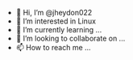 - 👋 Hi, I’m @jheydon022
- 👀 I’m interested in Linux
- 🌱 I’m currently learning ...
- 💞️ I’m looking to collaborate on ...
- 📫 How to reach me ...

<!---
jheydon022/jheydon022 is a ✨ special ✨ repository because its `README.md` (this file) appears on your GitHub profile.
You can click the Preview link to take a look at your changes.
--->
